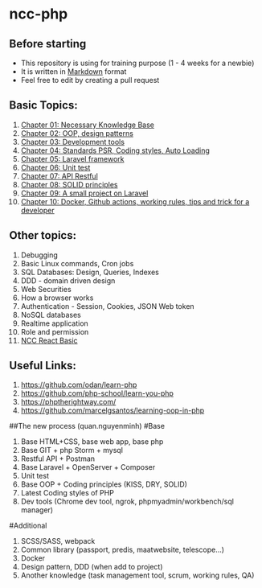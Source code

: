 # ncc-php

## Before starting

- This repository is using for training purpose (1 - 4 weeks for a newbie)
- It is written in [Markdown](https://www.markdownguide.org/getting-started/) format
- Feel free to edit by creating a pull request

## Basic Topics:

1. [Chapter 01: Necessary Knowledge Base](./basic/Chapter-01-necessary-knowledge-base.md)  
2. [Chapter 02: OOP, design patterns](./basic/Chapter-02-oop-design-pattern.md)  
3. [Chapter 03: Development tools](./basic/Chapter-03-Development-tools.md)
4. [Chapter 04: Standards PSR, Coding styles, Auto Loading](./basic/Chapter-04-standards-psr-coding-styles-autoloading.md)  
5. [Chapter 05: Laravel framework](./basic/Chapter-05-Laravel-framework.md)
6. [Chapter 06: Unit test](./basic/Chapter-06-unittest.md)
7. [Chapter 07: API Restful](./basic/Chapter-07-API-RESTful.md)
8. [Chapter 08: SOLID principles](./basic/Chapter-08-SOLID-principles.md)
9. [Chapter 09: A small project on Laravel](./basic/Chapter-09-A-small-project-on-Laravel.md)
10. [Chapter 10: Docker, Github actions, working rules, tips and trick for a developer](./basic/Chapter-10-CI-CD-Working-rules.md) 

## Other topics:

1. Debugging
2. Basic Linux commands, Cron jobs
3. SQL Databases: Design, Queries, Indexes
4. DDD - domain driven design
5. Web Securities
6. How a browser works
7. Authentication - Session, Cookies, JSON Web token
8. NoSQL databases
9. Realtime application
10. Role and permission
11. [NCC React Basic](https://nccasia.github.io/ncc-react-basic/)

## Useful Links:

1. https://github.com/odan/learn-php
2. https://github.com/php-school/learn-you-php
3. https://phptherightway.com/
4. https://github.com/marcelgsantos/learning-oop-in-php


##The new process (quan.nguyenminh)
#Base
1. Base HTML+CSS, base web app, base php
2. Base GIT + php Storm + mysql
3. Restful API + Postman
4. Base Laravel + OpenServer + Composer
5. Unit test
6. Base OOP + Coding principles (KISS, DRY, SOLID)
7. Latest Coding styles of PHP
8. Dev tools (Chrome dev tool, ngrok, phpmyadmin/workbench/sql manager)

#Additional
1. SCSS/SASS, webpack
2. Common library (passport, predis, maatwebsite, telescope...)
3. Docker
4. Design pattern, DDD (when add to project)
5. Another knowledge (task management tool, scrum, working rules, QA)
